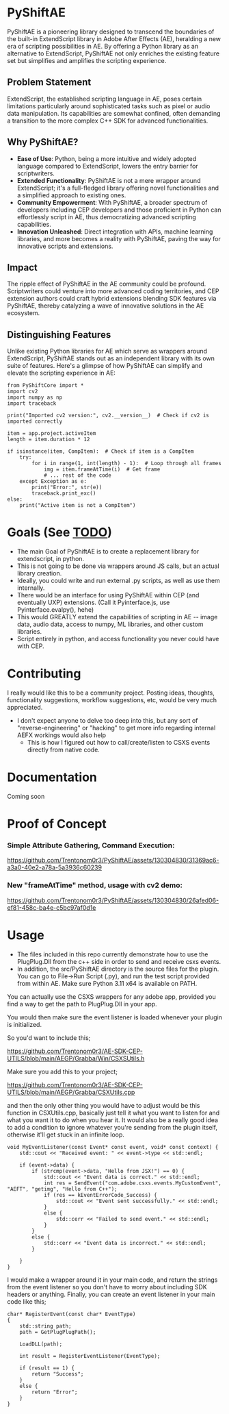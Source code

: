 # PyShiftAE
PyShiftAE is a pioneering library designed to transcend the boundaries of the built-in ExtendScript library in Adobe After Effects (AE), heralding a new era of scripting possibilities in AE. By offering a Python library as an alternative to ExtendScript, PyShiftAE not only enriches the existing feature set but simplifies and amplifies the scripting experience.

## Problem Statement
ExtendScript, the established scripting language in AE, poses certain limitations particularly around sophisticated tasks such as pixel or audio data manipulation. Its capabilities are somewhat confined, often demanding a transition to the more complex C++ SDK for advanced functionalities.

## Why PyShiftAE?
- **Ease of Use**: Python, being a more intuitive and widely adopted language compared to ExtendScript, lowers the entry barrier for scriptwriters. 
- **Extended Functionality**: PyShiftAE is not a mere wrapper around ExtendScript; it's a full-fledged library offering novel functionalities and a simplified approach to existing ones.
- **Community Empowerment**: With PyShiftAE, a broader spectrum of developers including CEP developers and those proficient in Python can effortlessly script in AE, thus democratizing advanced scripting capabilities.
- **Innovation Unleashed**: Direct integration with APIs, machine learning libraries, and more becomes a reality with PyShiftAE, paving the way for innovative scripts and extensions.

## Impact
The ripple effect of PyShiftAE in the AE community could be profound. Scriptwriters could venture into more advanced coding territories, and CEP extension authors could craft hybrid extensions blending SDK features via PyShiftAE, thereby catalyzing a wave of innovative solutions in the AE ecosystem.

## Distinguishing Features
Unlike existing Python libraries for AE which serve as wrappers around ExtendScript, PyShiftAE stands out as an independent library with its own suite of features. Here's a glimpse of how PyShiftAE can simplify and elevate the scripting experience in AE:
```
from PyShiftCore import *
import cv2
import numpy as np
import traceback

print("Imported cv2 version:", cv2.__version__)  # Check if cv2 is imported correctly

item = app.project.activeItem
length = item.duration * 12

if isinstance(item, CompItem):  # Check if item is a CompItem
    try:
        for i in range(1, int(length) - 1):  # Loop through all frames
            img = item.frameAtTime(i)  # Get frame
            # ... rest of the code
    except Exception as e:
        print("Error:", str(e))
        traceback.print_exc()
else:
    print("Active item is not a CompItem")
```

# Goals (See [TODO](https://github.com/Trentonom0r3/PyShiftAE/blob/main/TODO.md))
- The main Goal of PyShiftAE is to create a replacement library for extendscript, in python. 
- This is not going to be done via wrappers around JS calls, but an actual library creation. 
- Ideally, you could write and run external .py scripts, as well as use them internally. 
- There would be an interface for using PyShiftAE within CEP (and eventually UXP) extensions. (Call it Pyinterface.js, use Pyinterface.evalpy(), hehe)
- This would GREATLY extend the capabilities of scripting in AE -- image data, audio data, access to numpy, ML libraries, and other custom libraries. 
- Script entirely in python, and access functionality you never could have with CEP.

# Contributing
I really would like this to be a community project. Posting ideas, thoughts, functionality suggestions, workflow suggestions, etc, would be very much appreciated.

- I don't expect anyone to delve too deep into this, but any sort of "reverse-engineering" or "hacking" to get more info regarding internal AEFX workings would also help
  - This is how I figured out how to call/create/listen to CSXS events directly from native code. 

# Documentation 
Coming soon

# Proof of Concept

### Simple Attribute Gathering, Command Execution:
 
https://github.com/Trentonom0r3/PyShiftAE/assets/130304830/31369ac6-a3a0-40e2-a78a-5a3936c60239

### New "frameAtTime" method, usage with cv2 demo:

https://github.com/Trentonom0r3/PyShiftAE/assets/130304830/26afed06-ef81-458c-ba4e-c5bc97af0d1e



# Usage
- The files included in this repo currently demonstrate how to use the PlugPlug.Dll from the c++ side in order to send and receive csxs events. 
- In addition, the src/PyShiftAE directory is the source files for the plugin. 
You can go to File->Run Script (.py), and run the test script provided from within AE.
Make sure Python 3.11 x64 is available on PATH.


You can actually use the CSXS wrappers for any adobe app, provided you find a way to get the path to PlugPlug.Dll in your app.

You would then make sure the event listener is loaded whenever your plugin is initialized. 

So you'd want to include this;

https://github.com/Trentonom0r3/AE-SDK-CEP-UTILS/blob/main/AEGP/Grabba/Win/CSXSUtils.h

Make sure you add this to your project;

https://github.com/Trentonom0r3/AE-SDK-CEP-UTILS/blob/main/AEGP/Grabba/CSXUtils.cpp

and then the only other thing you would have to adjust would be this function in CSXUtils.cpp, basically just tell it what you want to listen for and what you want it to do when you hear it. It would also be a really good idea to add a condition to ignore whatever you're sending from the plugin itself, otherwise it'll get stuck in an infinite loop.

	
	void MyEventListener(const Event* const event, void* const context) {
	    std::cout << "Received event: " << event->type << std::endl;
	
	    if (event->data) {
	        if (strcmp(event->data, "Hello from JSX!") == 0) {
	            std::cout << "Event data is correct." << std::endl;
	            int res = SendEvent("com.adobe.csxs.events.MyCustomEvent", "AEFT", "getimg", "Hello from C++");
	            if (res == kEventErrorCode_Success) {
	                std::cout << "Event sent successfully." << std::endl;
	            }
	            else {
	                std::cerr << "Failed to send event." << std::endl;
	            }
	        }
	        else {
	            std::cerr << "Event data is incorrect." << std::endl;
	        }
	
	    }
	}
	

I would make a wrapper around it in your main code, and return the strings from the event listener so you don't have to worry about including SDK headers or anything.
Finally, you can create an event listener in your main code like this;

	
	char* RegisterEvent(const char* EventType)
	{
		std::string path;
		path = GetPlugPlugPath();
	
		LoadDLL(path);
	
		int result = RegisterEventListener(EventType);
	
		if (result == 1) {
			return "Success";
		}
		else {
			return "Error";
		}
	}
	
